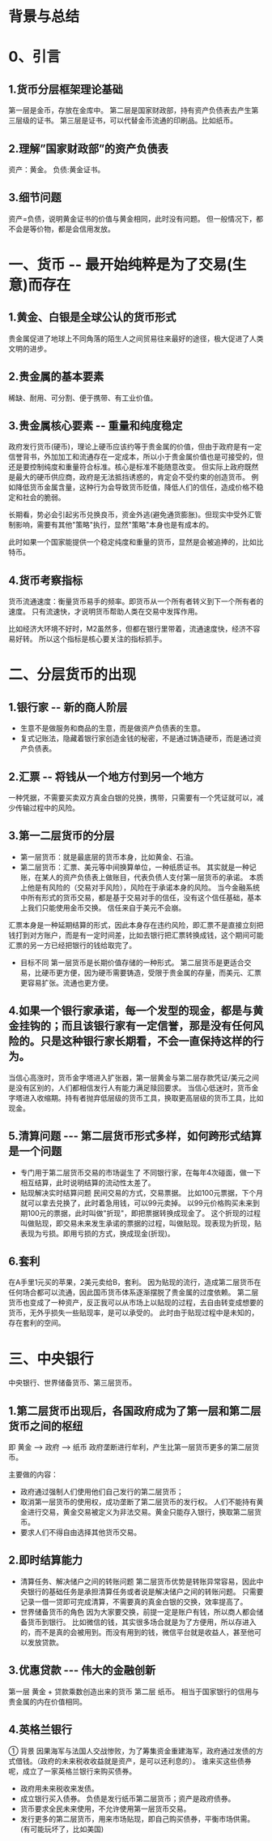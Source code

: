 # 背景与总结


# 0、引言
## 1.货币分层框架理论基础
第一层是金币，存放在金库中。
第二层是国家财政部，持有资产负债表去产生第三层级的证书。
第三层是证书，可以代替金币流通的印刷品。比如纸币。

## 2.理解”国家财政部”的资产负债表
资产：黄金。
负债:黄金证书。

## 3.细节问题
资产=负债，说明黄金证书的价值与黄金相同，此时没有问题。
但一般情况下，都不会是等价物，都是会信用发放。

# 一、货币 -- 最开始纯粹是为了交易(生意)而存在
## 1.黄金、白银是全球公认的货币形式
贵金属促进了地球上不同角落的陌生人之间贸易往来最好的途径，极大促进了人类文明的进步。

## 2.贵金属的基本要素
稀缺、耐用、可分割、便于携带、有工业价值。

## 3.贵金属核心要素 -- 重量和纯度稳定
政府发行货币(硬币)，理论上硬币应该约等于贵金属的价值，但由于政府是有一定信誉背书，外加加工和流通存在一定成本，所以小于贵金属价值也是可接受的，但还是要控制纯度和重量符合标准。核心是标准不能随意改变。
但实际上政府既然是最大的硬币供应商，政府是无法抵挡诱惑的，肯定会不受约束的创造货币。
例如降低货币金属含量，这种行为会导致货币贬值，降低人们的信任，造成价格不稳定和社会的脆弱。

长期看，势必会引起劣币兑换良币，资金外逃(避免通货膨胀)。但现实中受外汇管制影响，需要有其他"策略"执行，显然"策略"本身也是有成本的。

此时如果一个国家能提供一个稳定纯度和重量的货币，显然是会被追捧的，比如比特币。

## 4.货币考察指标
货币流通速度：衡量货币易手的频率。即货币从一个所有者转义到下一个所有者的速度。
只有流速快，才说明货币帮助人类在交易中发挥作用。

比如经济大环境不好时，M2虽然多，但都在银行里带着，流通速度快，经济不容易好转。
所以这个指标是核心要关注的指标抓手。


# 二、分层货币的出现
## 1.银行家 -- 新的商人阶层
* 生意不是做服务和商品的生意，而是做资产负债表的生意。
* 复式记账法，隐藏着银行家创造金钱的秘密，不是通过铸造硬币，而是通过资产负债表。

## 2.汇票 -- 将钱从一个地方付到另一个地方
一种凭据，不需要买卖双方真金白银的兑换，携带，只需要有一个凭证就可以，减少传输过程中的风险。

## 3.第一二层货币的分层
* 第一层货币：就是最底层的货币本身，比如黄金、石油。
* 第二层货币：汇票、美元等中间换算单位，一种纸质证书。
其实就是一种记账，在某人的资产负债表上做账目，代表负债人支付第一层货币的承诺。
本质上他是有风险的（交易对手风险），风险在于承诺本身的风险。
当今金融系统中所有形式的货币交易，都是基于交易对手的信任，没有这个信任基础，基本上我们只能使用金币交换。
信任来自于美元不会崩。

汇票本身是一种延期结算的形式，因此本身存在违约风险，即汇票不是直接立刻把钱打到对方账户，而是有一定时间差，比如去银行把汇票转换成钱，这个期间可能汇票的另一方已经把银行的钱给取完了。

* 目标不同
第一层货币是长期价值存储的一种形式。
第二层货币是更适合交易，比硬币更方便，因为硬币需要铸造，受限于贵金属的存量，而美元、汇票更容易扩张。流通也更方便。

## 4.如果一个银行家承诺，每一个发型的现金，都是与黄金挂钩的；而且该银行家有一定信誉，那是没有任何风险的。只是这种银行家长期看，不会一直保持这样的行为。
当信心高涨时，货币金字塔进入扩张器，第一层黄金与第二层存款凭证/美元之间是没有区别的，人们都相信发行人有能力满足赎回要求。
当信心低迷时，货币金字塔进入收缩期。持有者抛弃低层级的货币工具，换取更高层级的货币工具，比如现金。

## 5.清算问题 --- 第二层货币形式多样，如何跨形式结算是一个问题
* 专门用于第二层货币交易的市场诞生了
不同银行家，在每年4次碰面，做一下相互结算，此时说明结算的流动性太差了。
* 贴现解决实时结算问题
民间交易的方式，交易票据。
比如100元票据，下个月就可以拿去兑换了，此时着急用钱，可以99元卖掉。
以99元价格购买未来到期100元的票据，此时叫做"折现"，即把票据转换成现金了。
这个折现的过程叫做贴现，即交易未来发生承诺的票据的过程，叫做贴现。现表现为折现，贴表现为亏损。即用亏损的方式，换成现金(折现)。

## 6.套利
在A手里1元买的苹果，2美元卖给B，套利。
因为贴现的流行，造成第二层货币在任何场合都可以流通，因此国币货币体系逐渐摆脱了贵金属的过度依赖。
第二层货币也变成了一种资产，反正我可以从市场上以贴现的过程，去自由转变成想要的货币，无外乎损失一些贴现率，是可以承受的。
此时由于贴现过程中是未知的，存在套利的空间。

# 三、中央银行
中央银行、世界储备货币、第三层货币。

## 1.第二层货币出现后，各国政府成为了第一层和第二层货币之间的枢纽
即 黄金 --> 政府 --> 纸币
政府垄断进行牟利，产生比第一层货币更多的第二层货币。

主要做的内容：
* 政府通过强制人们使用他们自己发行的第二层货币；
* 取消第一层货币的使用权，成功垄断了第二层货币的发行权。
人们不能持有黄金进行交易，黄金交易被定义为非法交易。黄金只能存入银行，换取第二层货币。
* 要求人们不得自由选择其他货币交易。

## 2.即时结算能力
* 清算任务、解决储户之间的转账问题
第二层货币优势是转账异常容易，因此中央银行的基础任务是承担清算任务或者说是解决储户之间的转账问题。
只需要记录一借一贷即可完成清算，不需要真的真金白银的交换，效率提高了。
* 世界储备货币的角色 
因为大家要交换，前提一定是账户有钱，所以商人都会储备货币到银行。
比如微信的钱，其实很多场合就是为了方便用，所以存进入的，而不是真的会被用到。而没有用到的钱，微信平台就是收益人，甚至他可以发放贷款。

## 3.优惠贷款 --- 伟大的金融创新
第一层 黄金 + 贷款乘数创造出来的货币
第二层 纸币。
相当于国家银行的信用与贵金属的内在价值相同。

## 4.英格兰银行
① 背景
因果海军与法国人交战惨败，为了筹集资金重建海军，政府通过发债的方式借钱。（政府的未来税收收益就是资产，是可以还利息的）。
谁来买这些债券呢，成立了一家英格兰银行来购买债券。

* 政府用未来税收来发债。
* 成立银行买入债券。
负债是发行纸币第二层货币；资产是政府债券。
* 货币要求全民未来使用，不允许使用第一层货币交易。
* 发行更多的第二层货币，用来市场贴现，即自己购买债券，平衡市场供需。(有可能玩坏了，比如美国)


